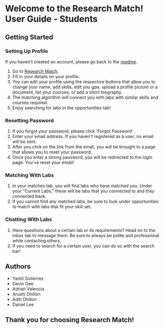 # Welcome to the Research Match! User Guide - Students

## Getting Started

### Setting Up Profile
If you haven't created an account, please go back to the [readme](https://github.com/arushidhillon/CS370#readme).

1. Go to [Research Match](https://research-match-c2c44e3d1621.herokuapp.com/).
2. Fill in your details on your profile.
3. You can edit your profile using the respective buttons that allow you to change your name, add skills, edit you gpa, upload a profile picture or a document, list your courses, or add a short biography.
4. The matching algorithm will connect you with labs with similar skills and courses required.
5. Enjoy searching for labs in the opportunities tab!

### Resetting Password
1. If you forgot your password, please click 'Forgot Password' .
2. Enter your email address. If you haven't registered as a user, no email will be sent.
3. After you click on the link from the email, you will be brought to a page that allows you to reset your password.  
4. Once you enter a strong password, you will be redirected to the login page. You've reset your email!

### Matching With Labs
1. In your matches tab, you will find labs who have matched you. Under your "Current Labs," these will be labs that you connected to and they connected back.
2. If you cannot find any matched labs, be sure to look under opportunities to match with labs that fit your skill set.


### Chatting With Labs
1. Have questions about a certain lab or its requirements? Head on to the inbox tab to message them. Be sure to always be polite and professional while contacting others.
3. If you need to search for a certain user, you can do so with the search bar!

   
## Authors
- Yareli Gutierrez
- Devin Gee
- Adrian Valencia
- Arushi Dhillon
- Aditi Dhillon
- Daniel Lee

## Thank you for choosing Research Match!
